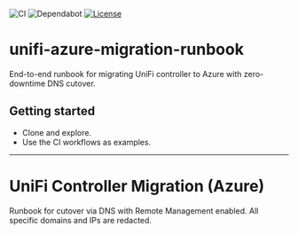 ﻿![CI](https://github.com/berkeleyo/unifi-azure-migration-runbook/actions/workflows/powershell-ci.yml/badge.svg)
![Dependabot](https://img.shields.io/badge/Dependabot-enabled-brightgreen)
[![License](https://img.shields.io/badge/license-MIT-blue.svg)](LICENSE)

# unifi-azure-migration-runbook

End-to-end runbook for migrating UniFi controller to Azure with zero-downtime DNS cutover.

## Getting started
- Clone and explore.
- Use the CI workflows as examples.


---

# UniFi Controller Migration (Azure)

Runbook for cutover via DNS with Remote Management enabled.
All specific domains and IPs are redacted.

